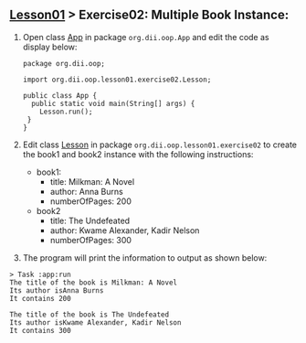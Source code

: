 ## [Lesson01](index.md) > Exercise02: Multiple Book Instance:

1. Open class [App](../../app/src/main/java/org/dii/oop/App.java) in package `org.dii.oop.App` and edit the code as display below:
   ```
   package org.dii.oop;

   import org.dii.oop.lesson01.exercise02.Lesson;

   public class App {
     public static void main(String[] args) {
       Lesson.run();
    }
   }
   ```

2. Edit class [Lesson](../../app/src/main/java/org/dii/oop/lesson01/exercise02/Lesson.java) in package `org.dii.oop.lesson01.exercise02` to create the book1 and book2 instance with the following instructions:
   - book1:
     - title: Milkman: A Novel
     - author: Anna Burns
     - numberOfPages: 200
   - book2
     - title: The Undefeated
     - author: Kwame Alexander, Kadir Nelson
     - numberOfPages: 300


3. The program will print the information to output as shown below:
```
> Task :app:run
The title of the book is Milkman: A Novel
Its author isAnna Burns
It contains 200

The title of the book is The Undefeated
Its author isKwame Alexander, Kadir Nelson
It contains 300
```
